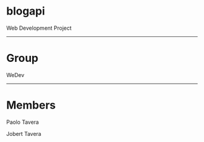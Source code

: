 # blogapi
Web Development Project

***

# Group
WeDev

***

# Members
 Paolo Tavera
 
Jobert Tavera
